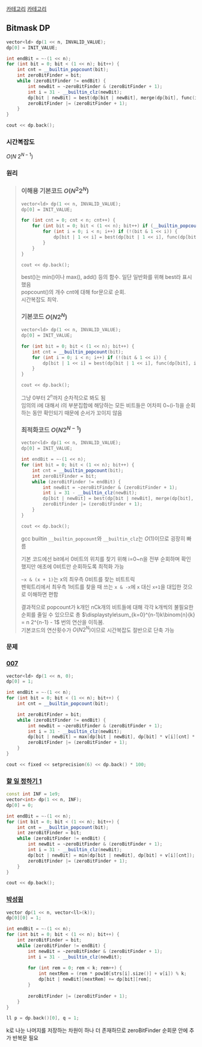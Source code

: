 [카테고리](/README.md)
[카테고리](/README.md)
## Bitmask DP
```cpp
vector<ld> dp(1 << n, INVALID_VALUE);
dp[0] = INIT_VALUE;

int endBit = ~-(1 << n);
for (int bit = 0; bit < (1 << n); bit++) {
    int cnt = __builtin_popcount(bit);
    int zeroBitFinder = bit;
    while (zeroBitFinder != endBit) {
        int newBit = ~zeroBitFinder & (zeroBitFinder + 1);
        int i = 31 - __builtin_clz(newBit);
        dp[bit | newBit] = best(dp[bit | newBit], merge(dp[bit], func(i, cnt)));
        zeroBitFinder |= (zeroBitFinder + 1);
    }
}

cout << dp.back();
```
### 시간복잡도
$O(N ~ 2^{N-1})$   

### 원리
> ### 이해용 기본코드 $O(N^2 2^N)$
> ```cpp
> vector<ld> dp(1 << n, INVALID_VALUE);
> dp[0] = INIT_VALUE;
> 
> for (int cnt = 0; cnt < n; cnt++) {
>     for (int bit = 0; bit < (1 << n); bit++) if (__builtin_popcount(bit) == cnt) {
>         for (int i = 0; i < n; i++) if (!(bit & 1 << i)) {
>             dp[bit | 1 << i] = best(dp[bit | 1 << i], func(dp[bit], i, cnt));
>         }
>     }
> }
> 
> cout << dp.back();
> ```
> best()는 min()이나 max(), add() 등의 함수. 일단 일반화를 위해 best라 표시했음   
> popcount()의 개수 cnt에 대해 for문으로 순회.   
> 시간복잡도 최악.   
> 
> ### 기본코드 $O(N 2^N)$
> ```cpp
> vector<ld> dp(1 << n, INVALID_VALUE);
> dp[0] = INIT_VALUE;
> 
> for (int bit = 0; bit < (1 << n); bit++) {
>     int cnt = __builtin_popcount(bit);
>     for (int i = 0; i < n; i++) if (!(bit & 1 << i)) {
>         dp[bit | 1 << i] = best(dp[bit | 1 << i], func(dp[bit], i, cnt));
>     }
> }
> 
> cout << dp.back();
> ```
> 그냥 0부터 $2^n$까지 순차적으로 봐도 됨   
> 임의의 i에 대해서 i의 부분집합에 해당하는 모든 비트들은 어차피 0~(i-1)을 순회하는 동안 확인되기 때문에 순서가 꼬이지 않음   
> 
> ### 최적화코드 $O(N 2^{N-1})$
> ```cpp
> vector<ld> dp(1 << n, INVALID_VALUE);
> dp[0] = INIT_VALUE;
> 
> int endBit = ~-(1 << n);
> for (int bit = 0; bit < (1 << n); bit++) {
>     int cnt = __builtin_popcount(bit);
>     int zeroBitFinder = bit;
>     while (zeroBitFinder != endBit) {
>         int newBit = ~zeroBitFinder & (zeroBitFinder + 1);
>         int i = 31 - __builtin_clz(newBit);
>         dp[bit | newBit] = best(dp[bit | newBit], merge(dp[bit], func(i, cnt)));
>         zeroBitFinder |= (zeroBitFinder + 1);
>     }
> }
> 
> cout << dp.back();
> ```
> gcc builtin `__builtin_popcount`와 `__builtin_clz`는 $O(1)$이므로 굉장히 빠름
> 
> 기본 코드에선 bit에서 0비트의 위치를 찾기 위해 i=0~n을 전부 순회하며 확인했지만 애초에 0비트만 순회하도록 최적화 가능   
> 
> `~x & (x + 1)`는 x의 최우측 0비트를 찾는 비트트릭   
> 펜윅트리에서 최우측 1비트를 찾을 때 쓰는 `x & -x`에 `x` 대신 `x+1`을 대입한 것으로 이해하면 편함
> 
> 결과적으로 popcount가 k개인 nCk개의 비트들에 대해 각각 k개씩의 불필요한 순회를 줄일 수 있으므로 총 $\displaystyle\sum_{k=0}^{n-1}k\binom{n}{k} = n 2^{n-1} - 1$ 번의 연산을 이득봄.   
> 기본코드의 연산횟수가 $O(N 2^N)$이므로 시간복잡도 절반으로 단축 가능   

### 문제
### [007](https://www.acmicpc.net/problem/3056)   
```cpp
vector<ld> dp(1 << n, 0);
dp[0] = 1;

int endBit = ~-(1 << n);
for (int bit = 0; bit < (1 << n); bit++) {
    int cnt = __builtin_popcount(bit);

    int zeroBitFinder = bit;
    while (zeroBitFinder != endBit) {
        int newBit = ~zeroBitFinder & (zeroBitFinder + 1);
        int i = 31 - __builtin_clz(newBit);
        dp[bit | newBit] = max(dp[bit | newBit], dp[bit] * v[i][cnt] * 0.01);
        zeroBitFinder |= (zeroBitFinder + 1);
    }
}

cout << fixed << setprecision(6) << dp.back() * 100;
```

### [할 일 정하기 1](https://www.acmicpc.net/problem/1311)
```cpp
const int INF = 1e9;
vector<int> dp(1 << n, INF);
dp[0] = 0;

int endBit = ~-(1 << n);
for (int bit = 0; bit < (1 << n); bit++) {
    int cnt = __builtin_popcount(bit);
    int zeroBitFinder = bit;
    while (zeroBitFinder != endBit) {
        int newBit = ~zeroBitFinder & (zeroBitFinder + 1);
        int i = 31 - __builtin_clz(newBit);
        dp[bit | newBit] = min(dp[bit | newBit], dp[bit] + v[i][cnt]);
        zeroBitFinder |= (zeroBitFinder + 1);
    }
}

cout << dp.back();
```
### [박성원](https://www.acmicpc.net/problem/1086)
```cpp
vector dp(1 << n, vector<ll>(k));
dp[0][0] = 1;

int endBit = ~-(1 << n);
for (int bit = 0; bit < (1 << n); bit++) {
    int zeroBitFinder = bit;
    while (zeroBitFinder != endBit) {
        int newBit = ~zeroBitFinder & (zeroBitFinder + 1);
        int i = 31 - __builtin_clz(newBit);
        
        for (int rem = 0; rem < k; rem++) {
            int nextRem = (rem * pow10[strs[i].size()] + v[i]) % k;
            dp[bit | newBit][nextRem] += dp[bit][rem];
        }
        
        zeroBitFinder |= (zeroBitFinder + 1);
    }
}

ll p = dp.back()[0], q = 1;
```
k로 나눈 나머지를 저장하는 차원이 하나 더 존재하므로 zeroBitFinder 순회문 안에 추가 반복문 필요